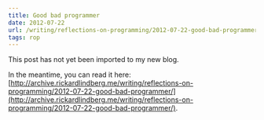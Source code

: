```yaml
---
title: Good bad programmer
date: 2012-07-22
url: /writing/reflections-on-programming/2012-07-22-good-bad-programmer/
tags: rop
---
```


This post has not yet been imported to my new blog.

In the meantime, you can read it here: [http://archive.rickardlindberg.me/writing/reflections-on-programming/2012-07-22-good-bad-programmer/](http://archive.rickardlindberg.me/writing/reflections-on-programming/2012-07-22-good-bad-programmer/).
